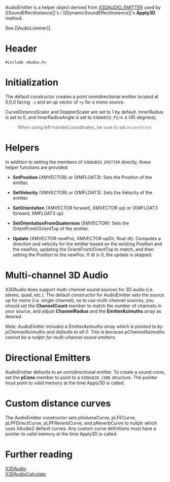 AudioEmitter is a helper object derived from [X3DAUDIO_EMITTER](http://msdn.microsoft.com/en-us/library/windows/desktop/microsoft.directx_sdk.x3daudio.x3daudio_emitter.aspx) used by [[SoundEffectInstance]]'s / [[DynamicSoundEffectInstance]]'s **Apply3D** method.

See [[AudioListener]].

# Header
    #include <Audio.h>

# Initialization

The default constructor creates a point omnidirectional emitter located at 0,0,0  facing ``-z`` and an up vector of ``+y`` for a mono source. 

CurveDistanceScaler and DopplerScaler are set to 1 by default. InnerRadius is set to 0, and InnerRadiusAngle is set to ``X3DAUDIO_PI/4.0`` (45 degrees).

> When using left-handed coordinates, be sure to set ``OrientFront``

# Helpers
In addition to setting the members of ``X3DAUDIO_EMITTER`` directly, these helper functions are provided:

* **SetPosition** (XMVECTOR) or (XMFLOAT3): Sets the Position of the emitter.

* **SetVelocity** (XMVECTOR) or (XMFLOAT3): Sets the Velocity of the emitter.

* **SetOrientation** (XMVECTOR forward, XMVECTOR up) or (XMFLOAT3 forward, XMFLOAT3 up)
* **SetOrientationFromQuaternion** (XMVECTOR): Sets the OrientFront/OrientTop of the emitter.

* **Update** (XMVECTOR newPos, XMVECTOR upDir, float dt): Computes a direction and velocity for the emitter based on the existing Position and the newPos, updating the OrientFront/OrientTop to match, and then setting the Position to the newPos. If dt is 0, the update is skipped.

# Multi-channel 3D Audio
X3DAudio does support multi-channel sound sources for 3D audio (i.e. stereo, quad, etc.). The default constructor for AudioEmitter sets the source up for mono (i.e. single-channel), so to use multi-channel sources, you should set the **ChannelCount** member to match the number of channels in your source, and adjust **ChannelRadius** and the **EmitterAzimuths** array as desired.

_Note: AudioEmitter includes a EmitterAzimuths array which is pointed to by pChannelAzimuths and defaults to all 0. This is because pChannelAzimuths cannot be a nullptr for multi-channel sound emitters._

# Directional Emitters
AudioEmitter defaults to an omnidirectional emitter. To create a sound-cone, set the **pCone** member to point to a ``X3DAUDIO_CONE`` structure. The pointer must point to valid memory at the time Apply3D is called.

# Custom distance curves
The AudioEmitter constructor sets pVolumeCurve, pLFECurve, pLPFDirectCurve, pLPFReverbCurve, and pReverbCurve to nullptr which uses XAudio2 default curves.  Any custom curve definitions must have a pointer to valid memory at the time Apply3D is called.

# Further reading
[X3DAudio](http://msdn.microsoft.com/en-us/library/windows/desktop/ee415714.aspx)  
[X3DAudioCalculate](http://msdn.microsoft.com/en-us/library/windows/desktop/microsoft.directx_sdk.x3daudio.x3daudiocalculate.aspx)

